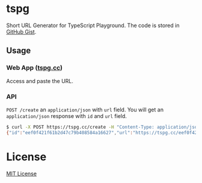 # tspg

Short URL Generator for TypeScript Playground. The code is stored in [GitHub Gist](https://gist.github.com/).

## Usage

### Web App ([tspg.cc](https://tspg.cc))

Access and paste the URL.

### API

`POST /create` an `application/json` with `url` field. You will get an `application/json` response with `id` and `url` field.

```sh
$ curl -X POST https://tspg.cc/create -H "Content-Type: application/json" -d '{"url": "https://www.typescriptlang.org/play?target=99&jsx=0#code/IYZwngdgxgBAZgV2gFwJYHsIygJwKbDJ4DKAFujsgKo4A2AFAnQFwwjI6oQDmAlDAG8AUDFHZM7GPhAAHCXhgBeGMADuwVMnh5kUUvQBEpZMhkhmAegvJZ3AHRQoFgwBpBIsZ4C2O8gBNWAwAFAHliABVXD09RUgI-PBxzQRgDAGFMIghkAFpwsBk8A0DgGRlaVChCDAgLACsQTAMYAF8XaJiAI3Q-MFYAKWIQgDk7dk4eVDgwegEYJlpW3nbPFt4Abg6oCS0GzCUVdU0pPFl5Oz2Ieg2O-GQmLEu7Bc2WoSA"}'
{"id":"eef0f421f61b2d47c79b408584a16627","url":"https://tspg.cc/eef0f421f61b2d47c79b408584a16627"}
```

# License

[MIT License](LICENSE)
